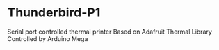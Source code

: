 # Thunderbird-P1
Serial port controlled thermal printer
Based on Adafruit Thermal Library
Controlled by Arduino Mega 
